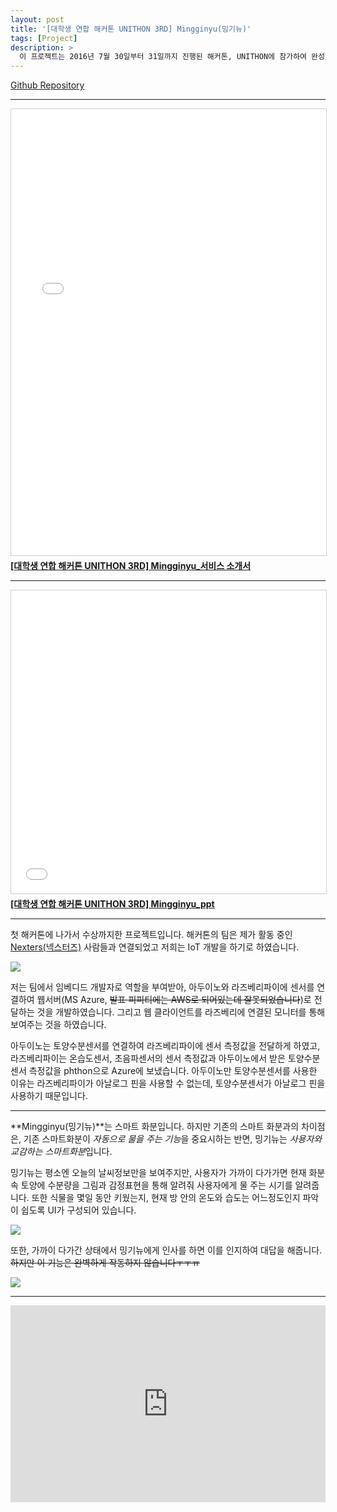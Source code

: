 ```yaml
---
layout: post
title: '[대학생 연합 해커톤 UNITHON 3RD] Mingginyu(밍기뉴)'
tags: [Project]
description: >
  이 프로젝트는 2016년 7월 30일부터 31일까지 진행된 해커톤, UNITHON에 참가하여 완성한 프로젝트입니다.
---
```


[Github Repository](https://github.com/Nexters/mingginyu)  

***

<iframe src="//www.slideshare.net/slideshow/embed_code/key/LzOtRphboungv" width="100%" height="714" frameborder="0" marginwidth="0" marginheight="0" scrolling="no" style="border:1px solid #CCC; border-width:1px; margin-bottom:5px; max-width: 100%;" allowfullscreen> </iframe> <div style="margin-bottom:5px"> <strong> <a href="//www.slideshare.net/JunyoungJung8/unithon-3rd-mingginyu" title="[대학생 연합 해커톤 UNITHON 3RD] Mingginyu_서비스 소개서" target="_blank">[대학생 연합 해커톤 UNITHON 3RD] Mingginyu_서비스 소개서</a> </strong> </div>

***

<iframe src="//www.slideshare.net/slideshow/embed_code/key/lAH7ULRKC4AoWS" width="100%" height="485" frameborder="0" marginwidth="0" marginheight="0" scrolling="no" style="border:1px solid #CCC; border-width:1px; margin-bottom:5px; max-width: 100%;" allowfullscreen> </iframe> <div style="margin-bottom:5px"> <strong> <a href="//www.slideshare.net/JunyoungJung8/unithon-3rd-mingginyuppt" title="[대학생 연합 해커톤 UNITHON 3RD] Mingginyu_ppt" target="_blank">[대학생 연합 해커톤 UNITHON 3RD] Mingginyu_ppt</a> </strong> </div>

***

첫 해커톤에 나가서 수상까지한 프로젝트입니다. 해커톤의 팀은 제가 활동 중인 [Nexters(넥스터즈)](http://teamnexters.com/) 사람들과 연결되었고 저희는 IoT 개발을 하기로 하였습니다.  

![](/public/img/project/mingginyu-4.jpeg)

저는 팀에서 임베디드 개발자로 역할을 부여받아, 아두이노와 라즈베리파이에 센서를 연결하여 웹서버(MS Azure, ~~발표 피피티에는 AWS로 되어있는데 잘못되었습니다~~)로 전달하는 것을 개발하였습니다. 그리고 웹 클라이언트를 라즈베리에 연결된 모니터를 통해 보여주는 것을 하였습니다.  

아두이노는 토양수분센서를 연결하여 라즈베리파이에 센서 측정값을 전달하게 하였고, 라즈베리파이는 온습도센서, 초음파센서의 센서 측정값과 아두이노에서 받은 토양수분센서 측정값을 phthon으로 Azure에 보냈습니다. 아두이노만 토양수분센서를 사용한 이유는 라즈베리파이가 아날로그 핀을 사용할 수 없는데, 토양수분센서가 아날로그 핀을 사용하기 때문입니다.

***

**Mingginyu(밍기뉴)**는 스마트 화분입니다. 하지만 기존의 스마트 화분과의 차이점은, 기존 스마트화분이 *자동으로 물을 주는 기능*을 중요시하는 반면, 밍기뉴는 *사용자와 교감하는 스마트화분*입니다.  

밍기뉴는 평소엔 오늘의 날씨정보만을 보여주지만, 사용자가 가까이 다가가면 현재 화분 속 토양에 수분량을 그림과 감정표현을 통해 알려줘 사용자에게 물 주는 시기를 알려줍니다. 또한 식물을 몇일 동안 키웠는지, 현재 방 안의 온도와 습도는 어느정도인지 파악이 쉽도록 UI가 구성되어 있습니다.  

![](/public/img/project/mingginyu-2.jpeg)

또한, 가까이 다가간 상태에서 밍기뉴에게 인사를 하면 이를 인지하여 대답을 해줍니다.  
~~하지만 이 기능은 완벽하게 작동하지 않습니다ㅜㅜㅠ~~  

![](/public/img/project/mingginyu-3.jpeg)  

***

<div>
<iframe width="100%" height="315" src="https://www.youtube.com/embed/RAKVhlfUBJU" frameborder="0" allowfullscreen></iframe>
</div>